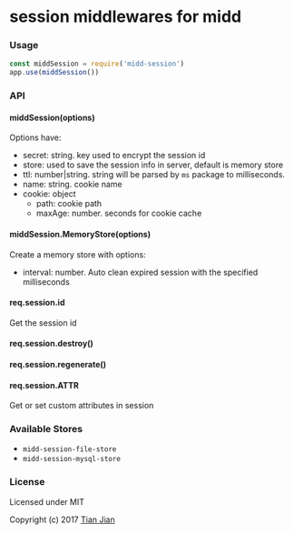 # session middlewares for midd

### Usage
```js
const middSession = require('midd-session')
app.use(middSession())
```

### API
#### middSession(options)
Options have:
* secret: string. key used to encrypt the session id
* store: used to save the session info in server, default is memory store
* ttl: number|string. string will be parsed by `ms` package to milliseconds. 
* name: string. cookie name
* cookie: object
  * path: cookie path
  * maxAge: number. seconds for cookie cache

#### middSession.MemoryStore(options)
Create a memory store with options:
* interval: number. Auto clean expired session with the specified milliseconds

#### req.session.id
Get the session id

#### req.session.destroy()

#### req.session.regenerate()

#### req.session.ATTR
Get or set custom attributes in session

### Available Stores
* `midd-session-file-store`
* `midd-session-mysql-store`

### License

Licensed under MIT

Copyright (c) 2017 [Tian Jian](https://github.com/tianjianchn)
